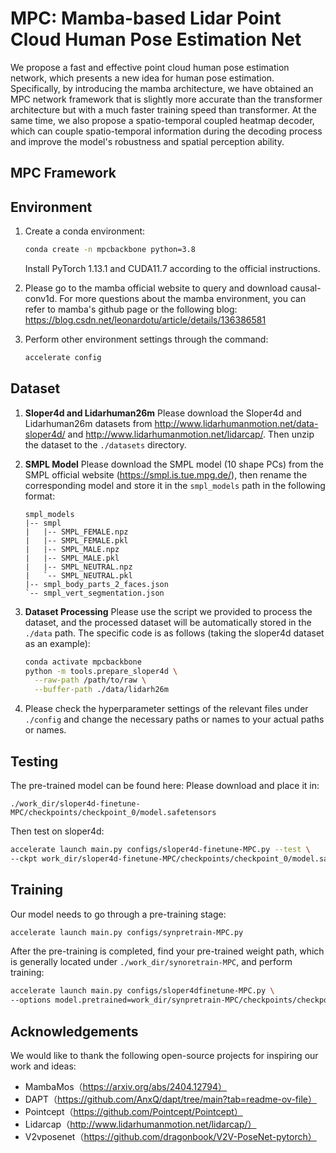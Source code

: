 # MPC: Mamba-based Lidar Point Cloud Human Pose Estimation Net

We propose a fast and effective point cloud human pose estimation network, which presents a new idea for human pose estimation. Specifically, by introducing the mamba architecture, we have obtained an MPC network framework that is slightly more accurate than the transformer architecture but with a much faster training speed than transformer. At the same time, we also propose a spatio-temporal coupled heatmap decoder, which can couple spatio-temporal information during the decoding process and improve the model's robustness and spatial perception ability.

## MPC Framework

## Environment

1. Create a conda environment:

   ```bash
   conda create -n mpcbackbone python=3.8
   ```

   Install PyTorch 1.13.1 and CUDA11.7 according to the official instructions.

2. Please go to the mamba official website to query and download causal-conv1d. For more questions about the mamba environment, you can refer to mamba's github page or the following blog: https://blog.csdn.net/leonardotu/article/details/136386581

3. Perform other environment settings through the command:

   ```bash
   accelerate config
   ```

## Dataset

1. **Sloper4d and Lidarhuman26m**
   Please download the Sloper4d and Lidarhuman26m datasets from http://www.lidarhumanmotion.net/data-sloper4d/ and http://www.lidarhumanmotion.net/lidarcap/. Then unzip the dataset to the `./datasets` directory.

2. **SMPL Model**
   Please download the SMPL model (10 shape PCs) from the SMPL official website (https://smpl.is.tue.mpg.de/), then rename the corresponding model and store it in the `smpl_models` path in the following format:

   ```plaintext
   smpl_models
   |-- smpl
   |   |-- SMPL_FEMALE.npz
   |   |-- SMPL_FEMALE.pkl
   |   |-- SMPL_MALE.npz
   |   |-- SMPL_MALE.pkl
   |   |-- SMPL_NEUTRAL.npz
   |   `-- SMPL_NEUTRAL.pkl
   |-- smpl_body_parts_2_faces.json
   `-- smpl_vert_segmentation.json
   ```

3. **Dataset Processing**
   Please use the script we provided to process the dataset, and the processed dataset will be automatically stored in the `./data` path. The specific code is as follows (taking the sloper4d dataset as an example):

   ```bash
   conda activate mpcbackbone
   python -m tools.prepare_sloper4d \
     --raw-path /path/to/raw \
     --buffer-path ./data/lidarh26m
   ```

4. Please check the hyperparameter settings of the relevant files under `./config` and change the necessary paths or names to your actual paths or names.

## Testing

The pre-trained model can be found here:
Please download and place it in:

```plaintext
./work_dir/sloper4d-finetune-MPC/checkpoints/checkpoint_0/model.safetensors
```

Then test on sloper4d:

```bash
accelerate launch main.py configs/sloper4d-finetune-MPC.py --test \
--ckpt work_dir/sloper4d-finetune-MPC/checkpoints/checkpoint_0/model.safetensors
```

## Training

Our model needs to go through a pre-training stage:

```bash
accelerate launch main.py configs/synpretrain-MPC.py
```

After the pre-training is completed, find your pre-trained weight path, which is generally located under `./work_dir/synoretrain-MPC`, and perform training:

```bash
accelerate launch main.py configs/sloper4dfinetune-MPC.py \
--options model.pretrained=work_dir/synpretrain-MPC/checkpoints/checkpoint_0/model.safetensors
```

## Acknowledgements

We would like to thank the following open-source projects for inspiring our work and ideas:

- MambaMos（https://arxiv.org/abs/2404.12794）
- DAPT（https://github.com/AnxQ/dapt/tree/main?tab=readme-ov-file）
- Pointcept（https://github.com/Pointcept/Pointcept）
- Lidarcap（http://www.lidarhumanmotion.net/lidarcap/）
- V2vposenet（https://github.com/dragonbook/V2V-PoseNet-pytorch）
